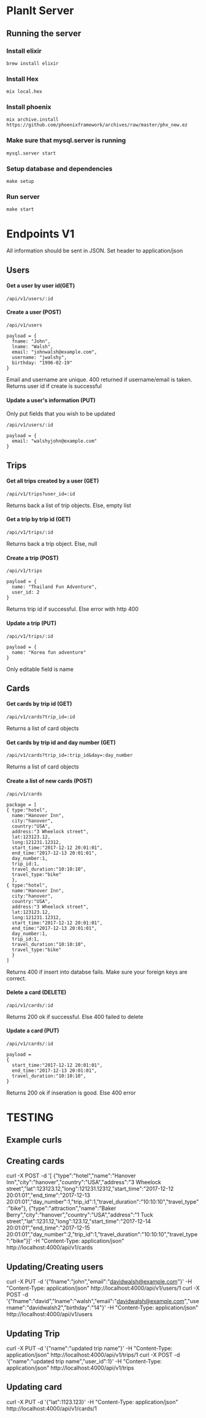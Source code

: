 # PlanIt Server


## Running the server
### Install elixir
```
brew install elixir
```

### Install Hex
```
mix local.hex
```
### Install phoenix
```
mix archive.install https://github.com/phoenixframework/archives/raw/master/phx_new.ez
```

### Make sure that mysql.server is running
```
mysql.server start
```

### Setup database and dependencies
```
make setup
```

### Run server
```
make start
```

# Endpoints V1

All information should be sent in JSON.
Set header to application/json

## Users
#### Get a user by user id(GET)
```
/api/v1/users/:id
```

#### Create a user (POST)
```
/api/v1/users

payload = {
  fname: "John",
  lname: "Walsh",
  email: "johnwalsh@example.com",
  username: "jwalshy",
  birthday: "1996-02-19"
}
```
Email and username are unique. 400 returned if username/email is taken. 
Returns user id if create is successful

#### Update a user's information (PUT)
Only put fields that you wish to be updated
```
/api/v1/users/:id

payload = {
  email: "walshyjohn@example.com"
}
```

## Trips
#### Get all trips created by a user (GET) 
```
/api/v1/trips?user_id=:id
```
Returns back a list of trip objects. Else, empty list

#### Get a trip by trip id (GET)
```
/api/v1/trips/:id
```
Returns back a trip object. Else, null

#### Create a trip (POST)
```
/api/v1/trips

payload = {
  name: "Thailand Fun Adventure",
  user_id: 2
}
```
Returns trip id if successful. Else error with http 400


#### Update a trip (PUT)
```
/api/v1/trips/:id

payload = {
  name: "Korea fun adventure"
}
```
Only editable field is name




## Cards
#### Get cards by trip id  (GET)
```
/api/v1/cards?trip_id=:id
```
Returns a list of card objects

#### Get cards by trip id and day number (GET)
```
/api/v1/cards?trip_id=:trip_id&day=:day_number
```
Returns a list of card objects

#### Create a list of new cards (POST)
```
/api/v1/cards

package = [ 
{ type:"hotel",
  name:"Hanover Inn",
  city:"hanover",
  country:"USA",
  address:"3 Wheelock street",
  lat:123123.12,
  long:121231.12312,
  start_time:"2017-12-12 20:01:01",
  end_time:"2017-12-13 20:01:01",
  day_number:1,
  trip_id:1,
  travel_duration:"10:10:10",
  travel_type:"bike"
  },
{ type:"hotel",
  name:"Hanover Inn",
  city:"hanover",
  country:"USA",
  address:"3 Wheelock street",
  lat:123123.12,
  long:121231.12312,
  start_time:"2017-12-12 20:01:01",
  end_time:"2017-12-13 20:01:01",
  day_number:1,
  trip_id:1,
  travel_duration:"10:10:10",
  travel_type:"bike"
  }
]
```
Returns 400 if insert into databse fails. Make sure your foreign keys are correct.


#### Delete a card (DELETE)
```
/api/v1/cards/:id
```

Returns 200 ok if successful. Else 400 failed to delete

#### Update a card (PUT)
```
/api/v1/cards/:id

payload =  
{ 
  start_time:"2017-12-12 20:01:01",
  end_time:"2017-12-13 20:01:01",
  travel_duration:"10:10:10",
}
```

Returns 200 ok if inseration is good. Else 400 error



# TESTING 
## Example curls 
## Creating cards
curl -X POST -d '[
{"type":"hotel","name":"Hanover Inn","city":"hanover","country":"USA","address":"3 Wheelock street","lat":123123.12,"long":121231.12312,"start_time":"2017-12-12 20:01:01","end_time":"2017-12-13 20:01:01","day_number":1,"trip_id":1,"travel_duration":"10:10:10","travel_type":"bike"},
{"type":"attraction","name":"Baker Berry","city":"hanover","country":"USA","address":"1 Tuck street","lat":1231.12,"long":123.12,"start_time":"2017-12-14 20:01:01","end_time":"2017-12-15 20:01:01","day_number":2,"trip_id":1,"travel_duration":"10:10:10","travel_type":"bike"}]' -H "Content-Type: application/json" http://localhost:4000/api/v1/cards

## Updating/Creating users
curl -X PUT -d '{"fname":"john","email":"davidwalsh@example.com"}' -H "Content-Type: application/json" http://localhost:4000/api/v1/users/1
curl -X POST -d '{"fname":"david","lname":"walsh","email":"davidwalsh@example.com","username":"davidwalsh2","birthday":"14"}' -H "Content-Type: application/json" http://localhost:4000/api/v1/users

## Updating Trip
curl -X PUT -d '{"name":"updated trip name"}' -H "Content-Type: application/json" http://localhost:4000/api/v1/trips/1
curl -X POST -d '{"name":"updated trip name","user_id":1}' -H "Content-Type: application/json" http://localhost:4000/api/v1/trips

## Updating card
curl -X PUT -d '{"lat":1123.123}' -H "Content-Type: application/json" http://localhost:4000/api/v1/cards/1
